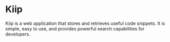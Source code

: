 # Kiip
 Kiip is a web application that stores and retrieves useful code snippets. It is simple, easy to use, and provides powerful search capabilities for developers.
